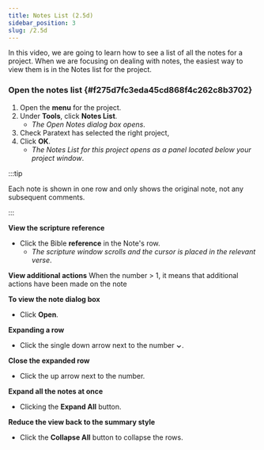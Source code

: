 ```yaml
---
title: Notes List (2.5d)
sidebar_position: 3
slug: /2.5d
---
```




In this video, we are going to learn how to see a list of all the notes for a project. When we are focusing on dealing with notes, the easiest way to view them is in the Notes list for the project.


### Open the notes list {#f275d7fc3eda45cd868f4c262c8b3702}

1. Open the **menu** for the project.
1. Under **Tools**, click **Notes List**.
	- _The Open Notes dialog box opens_.
1. Check Paratext has selected the right project,
1. Click **OK**.
	- _The Notes List for this project opens as a panel located below your project window_.

:::tip


Each note is shown in one row and only shows the original note, not any subsequent comments. 


:::


**View the scripture reference**

- Click the Bible **reference** in the Note's row.
	- _The scripture window scrolls and the cursor is placed in the relevant verse_.

**View additional actions**
When the number &gt; 1, it means that additional actions have been made on the note


**To view the note dialog box**

- Click **Open**.

**Expanding a row**

- Click the single down arrow next to the number **⌄**.

**Close the expanded row**

- Click the up arrow next to the number.

**Expand all the notes at once**

- Clicking the **Expand All** button.

**Reduce the view back to the summary style**

- Click the **Collapse All** button to collapse the rows.
